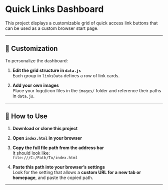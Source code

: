 # Quick Links Dashboard

This project displays a customizable grid of quick access link buttons that can be used as a custom browser start page.

---

## 🔧 Customization

To personalize the dashboard:

1. **Edit the grid structure in `data.js`**  
   Each group in `linksData` defines a row of link cards.

2. **Add your own images**  
   Place your logo/icon files in the `images/` folder and reference their paths in `data.js`.

---

## 🚀 How to Use

1. **Download or clone this project**  

2. **Open `index.html` in your browser**

3. **Copy the full file path from the address bar**  
   It should look like:  
   `file:///C:/Path/To/index.html`

4. **Paste this path into your browser’s settings**  
   Look for the setting that allows a **custom URL for a new tab or homepage**, and paste the copied path.

---
